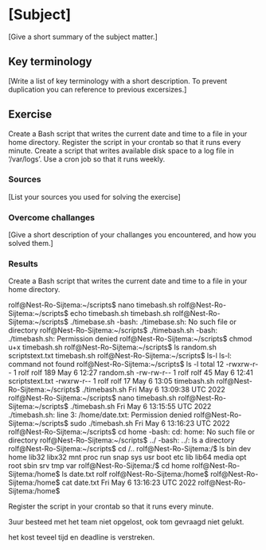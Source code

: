 # [Subject]
[Give a short summary of the subject matter.]

## Key terminology
[Write a list of key terminology with a short description. To prevent duplication you can reference to previous excersizes.]

## Exercise
Create a Bash script that writes the current date and time to a file in your home directory.
Register the script in your crontab so that it runs every minute.
Create a script that writes available disk space to a log file in ‘/var/logs’. Use a cron job so that it runs weekly.



### Sources
[List your sources you used for solving the exercise]

### Overcome challanges
[Give a short description of your challanges you encountered, and how you solved them.]

### Results
Create a Bash script that writes the current date and time to a file in your home directory.

rolf@Nest-Ro-Sijtema:~/scripts$ nano timebash.sh
rolf@Nest-Ro-Sijtema:~/scripts$ echo timebash.sh
timebash.sh
rolf@Nest-Ro-Sijtema:~/scripts$ ./timebase.sh
-bash: ./timebase.sh: No such file or directory
rolf@Nest-Ro-Sijtema:~/scripts$ ./timebash.sh
-bash: ./timebash.sh: Permission denied
rolf@Nest-Ro-Sijtema:~/scripts$ chmod u+x timebash.sh
rolf@Nest-Ro-Sijtema:~/scripts$ ls
random.sh  scriptstext.txt  timebash.sh
rolf@Nest-Ro-Sijtema:~/scripts$ ls-l
ls-l: command not found
rolf@Nest-Ro-Sijtema:~/scripts$ ls -l
total 12
-rwxrw-r-- 1 rolf rolf 189 May  6 12:27 random.sh
-rw-rw-r-- 1 rolf rolf  45 May  6 12:41 scriptstext.txt
-rwxrw-r-- 1 rolf rolf  17 May  6 13:05 timebash.sh
rolf@Nest-Ro-Sijtema:~/scripts$ ./timebash.sh
Fri May  6 13:09:38 UTC 2022
rolf@Nest-Ro-Sijtema:~/scripts$ nano timebash.sh
rolf@Nest-Ro-Sijtema:~/scripts$ ./timebash.sh
Fri May  6 13:15:55 UTC 2022
./timebash.sh: line 3: /home/date.txt: Permission denied
rolf@Nest-Ro-Sijtema:~/scripts$ sudo ./timebash.sh
Fri May  6 13:16:23 UTC 2022
rolf@Nest-Ro-Sijtema:~/scripts$ cd home
-bash: cd: home: No such file or directory
rolf@Nest-Ro-Sijtema:~/scripts$ ../
-bash: ../: Is a directory
rolf@Nest-Ro-Sijtema:~/scripts$ cd /..
rolf@Nest-Ro-Sijtema:/$ ls
bin   dev  home  lib32  libx32  mnt  proc  run   snap  sys  usr
boot  etc  lib   lib64  media   opt  root  sbin  srv   tmp  var
rolf@Nest-Ro-Sijtema:/$ cd home
rolf@Nest-Ro-Sijtema:/home$ ls
date.txt  rolf
rolf@Nest-Ro-Sijtema:/home$ 
rolf@Nest-Ro-Sijtema:/home$ cat date.txt
Fri May 6 13:16:23 UTC 2022
rolf@Nest-Ro-Sijtema:/home$ 

Register the script in your crontab so that it runs every minute.

3uur besteed met het team niet opgelost, ook tom gevraagd niet gelukt. 

het kost teveel tijd en deadline is verstreken. 

